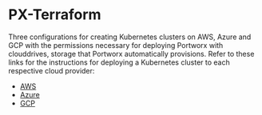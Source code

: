 # PX-Terraform

Three configurations for creating Kubernetes clusters on AWS, Azure and GCP with the permissions necessary for deploying Portworx with clouddrives, storage that Portworx automatically provisions. Refer to these links for the instructions for deploying a Kubernetes cluster to each respective cloud provider:

- [AWS](https://github.com/chrisadkin/PX-Terraform/blob/main/AWS/README.md)
- [Azure](https://github.com/chrisadkin/PX-Terraform/blob/main/AKS/README.md)
- [GCP](https://github.com/chrisadkin/PX-Terraform/blob/main/GKE/README.md)
